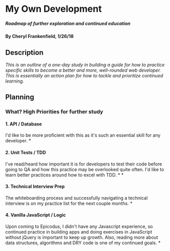 # My Own Development

##### Roadmap of further exploration and continued education

#### By Cheryl Frankenfield, 1/26/18

## Description

_This is an outline of a one-day study in building a guide for how to practice specific skills to become a better and more, well-rounded web developer. This is essentially an action plan for how to tackle and prioritize continued learning._

## Planning

### What? High Priorities for further study

#### 1. API / Database
I'd like to be more proficient with this as it's such an essential skill for any developer.
  *

#### 2. Unit Tests / TDD
I've read/heard how important it is for developers to test their code before going to QA and how this practice may be overlooked quite often. I'd like to learn better practices around how to excel with TDD.
  *
  *

#### 3. Technical Interview Prep
The whiteboarding process and successfully navigating a technical interview is on my practice list for the next couple months.
  *

#### 4. Vanilla JavaScript / Logic
Upon coming to Epicodus, I didn't have any Javascript experience, so continued practice in building apps and doing exercises in JavaScript without jQuery is important to keep up growth. Also, reading more about data structures, algorithms and DRY code is one of my continued goals.
  *
